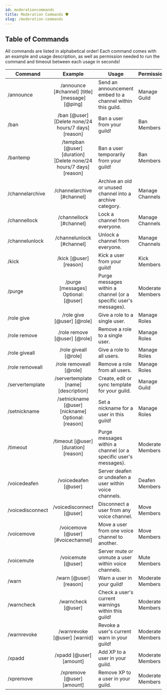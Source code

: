 ```yaml
---
id: moderationcommands
title: Moderation Commands 🛡️
slug: /moderation-commands
---
```


## Table of Commands

All commands are listed in alphabetical order! Each command comes with an example and usage description, as well as permission needed to run the command and timeout between each usage in seconds!

| Command        |    Example    |  Usage  |  Permission  |  Timeout  |
| -------------  | :-----------: | -----  |  ----------  |  -------  |
| /announce        | /announce [#channel] [title] [message] [@ping] | Send an announcement embed to a channel within this guild. | Manage Guild | 30 secs |
| /ban        | /ban [@user] [Delete none/24 hours/7 days] [reason] | Ban a user from your guild! | Ban Members | 10 secs |
| /bantemp    | /tempban [@user] [duration] [Delete none/24 hours/7 days] [reason] | Ban a user temporarily from your guild! | Ban Members | 5 secs |
| /channelarchive        | /channelarchive [#channel] | Archive an old or unused channel into a archive category. | Manage Channels | 30 secs |
| /channellock        | /channellock [#channel] | Lock a channel from everyone. | Manage Channels | 15 secs |
| /channelunlock        | /channelunlock [#channel] | Unlock a channel from everyone. | Manage Channels | 15 secs |
| /kick        | /kick [@user] [reason] | Kick a user from your guild! | Kick Members | 10 secs |
| /purge        | /purge [messages] Optional: [@user] | Purge messages within a channel (or a specific user's messages). | Moderate Members | 30 secs |
| /role give        | /role give [@user] [@role] | Give a role to a single user. | Manage Roles | 5 secs |
| /role remove        | /role remove [@user] [@role] | Remove a role to a single user. | Manage Roles | 5 secs |
| /role giveall        | /role giveall [@role] | Give a role to all users. | Manage Roles | 5 secs |
| /role removeall        | /role removeall [@role] | Remove a role from all users. | Manage Roles | 5 secs |
| /servertemplate        | /servertemplate [name] [description] | Create, edit or sync template for your guild. | Manage Guild | 60 secs |
| /setnickname        | /setnickname [@user] [nickname] Optional: [reason] | Set a nickname for a user in this guild! | Manage Roles | 15 secs |
| /timeout        | /timeout [@user] [duration] [reason] | Purge messages within a channel (or a specific user's messages). | Moderate Members | 10 secs |
| /voicedeafen        | /voicedeafen [@user] | Server deafen or undeafen a user within voice channels. | Deafen Members | 10 secs |
| /voicedisconnect        | /voicedisconnect [@user] | Disconnect a user from any voice channel. | Move Members | 10 secs |
| /voicemove        | /voicemove [@user] [#voicechannel] | Move a user from one voice channel to another. | Move Members | 10 secs |
| /voicemute        | /voicemute [@user] | Server mute or unmute a user within voice channels. | Mute Members | 10 secs |
| /warn        | /warn [@user] [reason] | Warn a user in your guild! | Moderate Members | 5 secs |
| /warncheck        | /warncheck [@user] | Check a user's current warnings within this guild! | Moderate Members | 10 secs |
| /warnrevoke        | /warnrevoke [@user] [warnid] | Revoke a user's current warn in your guild! | Moderate Members | 5 secs |
| /xpadd        | /xpadd [@user] [amount] | Add XP to a user in your guild. | Moderate Members | 15 secs |
| /xpremove        | /xpremove [@user] [amount] | Remove XP to a user in your guild. | Moderate Members | 15 secs |